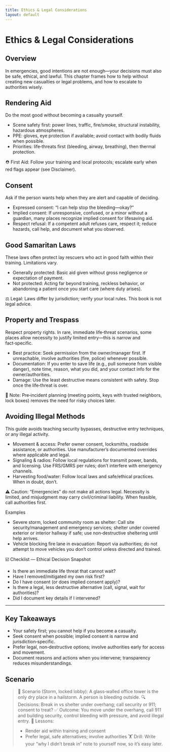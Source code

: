 ```yaml
---
title: Ethics & Legal Considerations
layout: default
---
```


# Ethics & Legal Considerations

## Overview
In emergencies, good intentions are not enough—your decisions must also be safe, ethical, and lawful. This chapter frames how to help without creating new casualties or legal problems, and how to escalate to authorities wisely.

## Rendering Aid
Do the most good without becoming a casualty yourself.

- Scene safety first: power lines, traffic, fire/smoke, structural instability, hazardous atmospheres.
- PPE: gloves, eye protection if available; avoid contact with bodily fluids when possible.
- Priorities: life‑threats first (bleeding, airway, breathing), then thermal protection.

⛑️ First Aid: Follow your training and local protocols; escalate early when red flags appear (see Disclaimer).

## Consent
Ask if the person wants help when they are alert and capable of deciding.

- Expressed consent: “I can help stop the bleeding—okay?”
- Implied consent: If unresponsive, confused, or a minor without a guardian, many places recognize implied consent for lifesaving aid.
- Respect refusal: If a competent adult refuses care, respect it; reduce hazards, call help, and document what you observed.

## Good Samaritan Laws
These laws often protect lay rescuers who act in good faith within their training. Limitations vary.

- Generally protected: Basic aid given without gross negligence or expectation of payment.
- Not protected: Acting far beyond training, reckless behavior, or abandoning a patient once you start care (where duty arises).

⚖️ Legal: Laws differ by jurisdiction; verify your local rules. This book is not legal advice.

## Property and Trespass
Respect property rights. In rare, immediate life‑threat scenarios, some places allow necessity to justify limited entry—this is narrow and fact‑specific.

- Best practice: Seek permission from the owner/manager first. If unreachable, involve authorities (fire, police) whenever possible.
- Documentation: If you enter to save life (e.g., pull someone from visible danger), note time, reason, what you did, and your contact info for the owner/authorities.
- Damage: Use the least destructive means consistent with safety. Stop once the life‑threat is over.

📝 Note: Pre‑incident planning (meeting points, keys with trusted neighbors, lock boxes) removes the need for risky choices later.

## Avoiding Illegal Methods
This guide avoids teaching security bypasses, destructive entry techniques, or any illegal activity.

- Movement & access: Prefer owner consent, locksmiths, roadside assistance, or authorities. Use manufacturer’s documented overrides where applicable and legal.
- Signaling & radios: Follow local regulations for transmit power, bands, and licensing. Use FRS/GMRS per rules; don’t interfere with emergency channels.
- Harvesting food/water: Follow local laws and safe/ethical practices. When in doubt, don’t.

⚠️ Caution: “Emergencies” do not make all actions legal. Necessity is limited, and misjudgment may carry civil/criminal liability. When feasible, call authorities first.

Examples
- Severe storm, locked community room as shelter: Call site security/management and emergency services; shelter under covered exterior or interior hallway if safe; use non‑destructive sheltering until help arrives.
- Vehicle blocking fire lane in evacuation: Report via authorities; do not attempt to move vehicles you don’t control unless directed and trained.

☑️ Checklist — Ethical Decision Snapshot
- Is there an immediate life threat that cannot wait?
- Have I removed/mitigated my own risk first?
- Do I have consent (or does implied consent apply)?
- Is there a legal, less destructive alternative (call, signal, wait for authorities)?
- Did I document key details if I intervened?

---

## Key Takeaways
- Your safety first; you cannot help if you become a casualty.
- Seek consent when possible; implied consent is narrow and jurisdiction‑specific.
- Prefer legal, non‑destructive options; involve authorities early for access and movement.
- Document reasons and actions when you intervene; transparency reduces misunderstandings.

## Scenario

> 🧭 Scenario (Storm, locked lobby): A glass‑walled office tower is the only dry place in a hailstorm. A person is bleeding outside.
> 🔍 Decisions: Break in vs shelter under overhang; call security or 911; consent to treat?
> ✅ Outcome: You move under the overhang, call 911 and building security, control bleeding with pressure, and avoid illegal entry.
> 🧠 Lessons:
> - Render aid within training and consent
> - Prefer legal, safe alternatives; involve authorities
> 🏋️ Drill: Write your “why I didn’t break in” note to yourself now, so it’s easy later.
